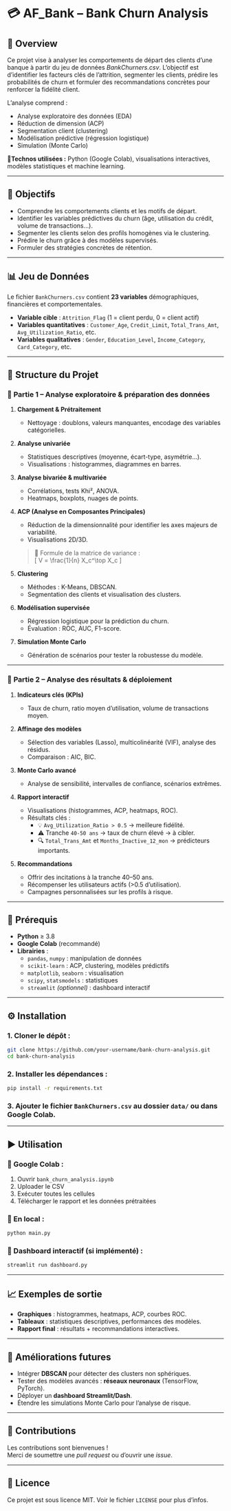 

# 💳 AF_Bank – **Bank Churn Analysis**

## 🧠 **Overview**

Ce projet vise à analyser les comportements de départ des clients d’une banque à partir du jeu de données *BankChurners.csv*. L’objectif est d’identifier les facteurs clés de l’attrition, segmenter les clients, prédire les probabilités de churn et formuler des recommandations concrètes pour renforcer la fidélité client.

L’analyse comprend :  
- Analyse exploratoire des données (EDA)  
- Réduction de dimension (ACP)  
- Segmentation client (clustering)  
- Modélisation prédictive (régression logistique)  
- Simulation (Monte Carlo)  

📍**Technos utilisées :** Python (Google Colab), visualisations interactives, modèles statistiques et machine learning.

---

## 🎯 **Objectifs**

- Comprendre les comportements clients et les motifs de départ.  
- Identifier les variables prédictives du churn (âge, utilisation du crédit, volume de transactions…).  
- Segmenter les clients selon des profils homogènes via le clustering.  
- Prédire le churn grâce à des modèles supervisés.  
- Formuler des stratégies concrètes de rétention.

---

## 📊 **Jeu de Données**

Le fichier `BankChurners.csv` contient **23 variables** démographiques, financières et comportementales.

- **Variable cible** : `Attrition_Flag` (1 = client perdu, 0 = client actif)
- **Variables quantitatives** : `Customer_Age`, `Credit_Limit`, `Total_Trans_Amt`, `Avg_Utilization_Ratio`, etc.
- **Variables qualitatives** : `Gender`, `Education_Level`, `Income_Category`, `Card_Category`, etc.

---

## 🔧 **Structure du Projet**

### 🔹 **Partie 1 – Analyse exploratoire & préparation des données**

1. **Chargement & Prétraitement**
   - Nettoyage : doublons, valeurs manquantes, encodage des variables catégorielles.

2. **Analyse univariée**
   - Statistiques descriptives (moyenne, écart-type, asymétrie…).
   - Visualisations : histogrammes, diagrammes en barres.

3. **Analyse bivariée & multivariée**
   - Corrélations, tests Khi², ANOVA.
   - Heatmaps, boxplots, nuages de points.

4. **ACP (Analyse en Composantes Principales)**
   - Réduction de la dimensionnalité pour identifier les axes majeurs de variabilité.
   - Visualisations 2D/3D.

   > 📐 Formule de la matrice de variance :  
   > \[
   > V = \frac{1}{n} X_c^\top X_c
   > \]

5. **Clustering**
   - Méthodes : K-Means, DBSCAN.
   - Segmentation des clients et visualisation des clusters.

6. **Modélisation supervisée**
   - Régression logistique pour la prédiction du churn.
   - Évaluation : ROC, AUC, F1-score.

7. **Simulation Monte Carlo**
   - Génération de scénarios pour tester la robustesse du modèle.

---

### 🔹 **Partie 2 – Analyse des résultats & déploiement**

1. **Indicateurs clés (KPIs)**
   - Taux de churn, ratio moyen d’utilisation, volume de transactions moyen.

2. **Affinage des modèles**
   - Sélection des variables (Lasso), multicolinéarité (VIF), analyse des résidus.
   - Comparaison : AIC, BIC.

3. **Monte Carlo avancé**
   - Analyse de sensibilité, intervalles de confiance, scénarios extrêmes.

4. **Rapport interactif**
   - Visualisations (histogrammes, ACP, heatmaps, ROC).
   - Résultats clés :  
     - 💡 `Avg_Utilization_Ratio > 0.5` → meilleure fidélité.  
     - ⚠️ Tranche `40-50 ans` → taux de churn élevé → à cibler.  
     - 🔍 `Total_Trans_Amt` et `Months_Inactive_12_mon` → prédicteurs importants.

5. **Recommandations**
   - Offrir des incitations à la tranche 40–50 ans.
   - Récompenser les utilisateurs actifs (>0.5 d’utilisation).
   - Campagnes personnalisées sur les profils à risque.

---

## 🧰 **Prérequis**

- **Python** ≥ 3.8  
- **Google Colab** (recommandé)  
- **Librairies** :
  - `pandas`, `numpy` : manipulation de données  
  - `scikit-learn` : ACP, clustering, modèles prédictifs  
  - `matplotlib`, `seaborn` : visualisation  
  - `scipy`, `statsmodels` : statistiques  
  - `streamlit` *(optionnel)* : dashboard interactif  

---

## ⚙️ **Installation**

### 1. Cloner le dépôt :
```bash
git clone https://github.com/your-username/bank-churn-analysis.git
cd bank-churn-analysis
```

### 2. Installer les dépendances :
```bash
pip install -r requirements.txt
```

### 3. Ajouter le fichier `BankChurners.csv` au dossier `data/` ou dans Google Colab.

---

## ▶️ **Utilisation**

### 📍 Google Colab :
1. Ouvrir `bank_churn_analysis.ipynb`
2. Uploader le CSV
3. Exécuter toutes les cellules
4. Télécharger le rapport et les données prétraitées

### 📍 En local :
```bash
python main.py
```

### 📍 Dashboard interactif (si implémenté) :
```bash
streamlit run dashboard.py
```

---

## 📈 **Exemples de sortie**

- **Graphiques** : histogrammes, heatmaps, ACP, courbes ROC.  
- **Tableaux** : statistiques descriptives, performances des modèles.  
- **Rapport final** : résultats + recommandations interactives.

---

## 🚀 **Améliorations futures**

- Intégrer **DBSCAN** pour détecter des clusters non sphériques.  
- Tester des modèles avancés : **réseaux neuronaux** (TensorFlow, PyTorch).  
- Déployer un **dashboard Streamlit/Dash**.  
- Étendre les simulations Monte Carlo pour l’analyse de risque.

---

## 🤝 **Contributions**

Les contributions sont bienvenues !  
Merci de soumettre une *pull request* ou d’ouvrir une *issue*.

---

## 📜 **Licence**

Ce projet est sous licence MIT. Voir le fichier `LICENSE` pour plus d’infos.


